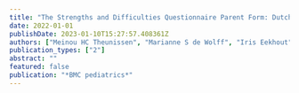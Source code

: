 ```yaml
---
title: "The Strengths and Difficulties Questionnaire Parent Form: Dutch norms and validity"
date: 2022-01-01
publishDate: 2023-01-10T15:27:57.408361Z
authors: ["Meinou HC Theunissen", "Marianne S de Wolff", "Iris Eekhout", "Cathelijne L Mieloo", "Lisanne L Stone", "Sijmen A Reijneveld"]
publication_types: ["2"]
abstract: ""
featured: false
publication: "*BMC pediatrics*"
---
```


